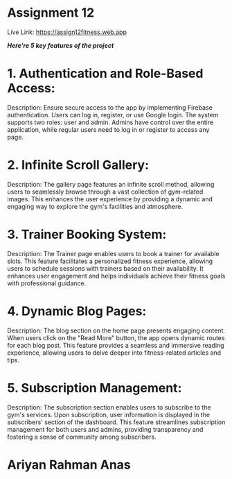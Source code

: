 # Assignment 12

Live Link: https://assign12fitness.web.app

***Here're 5 key features of the project***

# 1. Authentication and Role-Based Access:
Description: Ensure secure access to the app by implementing Firebase authentication. Users can log in, register, or use Google login. The system supports two roles: user and admin. Admins have control over the entire application, while regular users need to log in or register to access any page.

# 2. Infinite Scroll Gallery:
Description: The gallery page features an infinite scroll method, allowing users to seamlessly browse through a vast collection of gym-related images. This enhances the user experience by providing a dynamic and engaging way to explore the gym's facilities and atmosphere.

# 3. Trainer Booking System:
Description: The Trainer page enables users to book a trainer for available slots. This feature facilitates a personalized fitness experience, allowing users to schedule sessions with trainers based on their availability. It enhances user engagement and helps individuals achieve their fitness goals with professional guidance.

# 4. Dynamic Blog Pages:
Description: The blog section on the home page presents engaging content. When users click on the "Read More" button, the app opens dynamic routes for each blog post. This feature provides a seamless and immersive reading experience, allowing users to delve deeper into fitness-related articles and tips.

# 5. Subscription Management:
Description: The subscription section enables users to subscribe to the gym's services. Upon subscription, user information is displayed in the subscribers' section of the dashboard. This feature streamlines subscription management for both users and admins, providing transparency and fostering a sense of community among subscribers.

# Ariyan Rahman Anas
